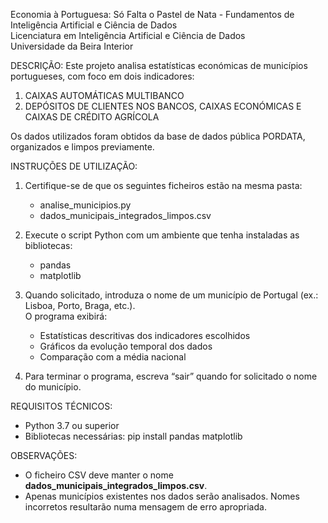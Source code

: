 Economia à Portuguesa: Só Falta o Pastel de Nata - Fundamentos de Inteligência Artificial e Ciência de Dados  
Licenciatura em Inteligência Artificial e Ciência de Dados  
Universidade da Beira Interior

DESCRIÇÃO:
Este projeto analisa estatísticas económicas de municípios portugueses, com foco em dois indicadores:
1. CAIXAS AUTOMÁTICAS MULTIBANCO
2. DEPÓSITOS DE CLIENTES NOS BANCOS, CAIXAS ECONÓMICAS E CAIXAS DE CRÉDITO AGRÍCOLA

Os dados utilizados foram obtidos da base de dados pública PORDATA, organizados e limpos previamente.

INSTRUÇÕES DE UTILIZAÇÃO:

1. Certifique-se de que os seguintes ficheiros estão na mesma pasta:
   - analise_municipios.py
   - dados_municipais_integrados_limpos.csv

2. Execute o script Python com um ambiente que tenha instaladas as bibliotecas:
   - pandas
   - matplotlib

3. Quando solicitado, introduza o nome de um município de Portugal (ex.: Lisboa, Porto, Braga, etc.).  
   O programa exibirá:
   - Estatísticas descritivas dos indicadores escolhidos
   - Gráficos da evolução temporal dos dados
   - Comparação com a média nacional

4. Para terminar o programa, escreva “sair” quando for solicitado o nome do município.

REQUISITOS TÉCNICOS:

- Python 3.7 ou superior
- Bibliotecas necessárias:
    pip install pandas matplotlib

OBSERVAÇÕES:

- O ficheiro CSV deve manter o nome **dados_municipais_integrados_limpos.csv**.
- Apenas municípios existentes nos dados serão analisados. Nomes incorretos resultarão numa mensagem de erro apropriada.
